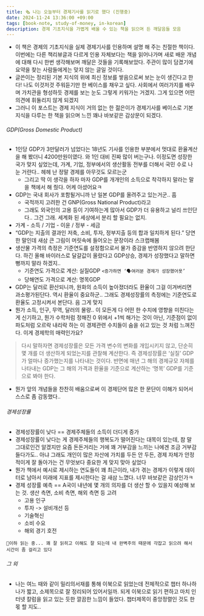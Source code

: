 ```yaml
---
title: 🗞️ 나는 오늘부터 경제기사를 읽기로 했다 (진행중)
date: 2024-11-24 13:36:00 +09:00
tags: [book-note, study-of-money, in-korean]
description: 경제 기초지식을 가볍게 배울 수 있는 책을 읽으며 든 깨달음들 모음
---
```


- 이 책은 경제의 기초지식을 실제 경제기사를 인용하며 설명 해 주는 친절한 책이다. 이번에는 다른 책리뷰글과 다르게 인용 자체보다는 책을 읽어나가며 새로 배운 개념에 대해 다시 한번 생각해보며 깨달은 것들을 기록해보았다. 주관이 많이 담겼기에 요약을 찾는 사람들에게는 맞지 않는 글일 것이다.
- 글쓴이는 정리된 기본 지식의 위에 최신 정보를 쌓음으로써 보는 눈이 생긴다고 한다! 나도 이것저것 주워듣기만 한 베이스를 채우고 싶다. 사회에서 여러가지를 배우며 가치관을 형성하듯 경제를 보는 눈도 그렇게 키워가는 거겠지. 그게 있으면 어떤 의견에 휘둘리지 않게 되겠지
- 그러니 이 포스트는 경제 지식이 거의 없는 한 젊은이가 경제기사를 베이스로 기본지식을 다루는 한 책을 읽으며 느낀 꽤나 바보같은 감상문이 되겠다. 

###### GDP(Gross Domestic Product)
- 1인당 GDP가 3만달러가 넘었다는 18년도 기사를 인용한 부분에서 멋대로 환율계산을 해 봤더니 4200만원이였다. 와 1인 대비 진짜 많이 버는구나. 이정도면 성장한 국가 맞지 싶었는데, 가계, 기업, 정부에서의 생산활동 전부를 더해서 국민 수로 나눈 거란다.. 헤헤 난 정말 경제를 아무것도 모르는군
	- 그리고 딱 이 생각을 하자 마자 GDP를 개개인의 소득으로 착각하지 말라는 말을 책에서 해 줬다. 어케 아셨어요ㅋ
- GDP는 국내 회사가 포함될거니까 난 일본 GDP를 올려주고 있는거군.. 흠
	- 국적까지 고려한 건 GNP(Gross National Product)라고
	- 그래도 외국인의 고용 등이 기여하는게 많아서 GDP가 더 유용하고 널리 쓰인단다.. 그건 그래. 세계화 된 세상에서 분리 할 필요는 없지.
- 가계 - 소득 / 기업 - 이윤 / 정부 - 세금
- “GDP는 지출의 결과인 저축, 소비, 투자, 정부지출 등의 합과 일치하게 된다.” 당연한 말인데 새삼 큰 그림이 머릿속에 들어오는 문장이라 스크랩해봄
- 생산물 가격의 측정은 기준연도를 설정함으로서 물가 증감을 반영하지 않으려 한단다. 하긴 올해 바이러스로 달걀값이 올랐다고 GDP상승, 경제가 성장했다고 말하면 뻥까지 말라 하겠지..
	- 기준연도 가격으로 계산: 실질GDP `<증가하면 ‘🗣️여러분 경제가 성장했어욧’`
	- 당해연도 가격으로 계산: 명목GDP
- GDP는 달러로 환산되니까, 원화의 소득이 높아졌더라도 환율이 그걸 이겨버리면 과소평가된단다. 역시 환율이 중요하군.. 그래도 경제성장률의 측정에는 기준연도로 환율도 고정시켜서 본단다. 음 그게 맞지
- 뭔가 소득, 인구, 무역, 달러의 물량.. 이 모든게 다 어떤 한 수치에 영향을 미친다는 게 신기하고, 뭔가 수학처럼 정해진 0 위에서 +1씩 해가는 것이 아닌, 기준점이 없이 파도처럼 오르락 내리락 하는 이 경제관련 수치들이 숨을 쉬고 있는 것 처럼 느껴진다. 이게 경제학의 매력인가요?
> 다시 말하자면 경제성장률은 모든 가격 변수의 변화를 개입시키지 않고, 단순히 몇 개를 더 생산하게 되었는지를 관찰해 계산한다. 즉 경제성장률은 ‘실질’ GDP가 얼마나 증가했는지를 나타내는 것이다. 반면에 매년 그 해의 경제규모 자체를 나타내는 GDP는 그 해의 가격과 환율을 기준으로 계산하는 ‘명목’ GDP를 기준으로 봐야 한다.
- 뭔가 앞의 개념들을 찬찬히 배움으로써 이 경제단어 많은 한 문단이 이해가 되어서 스스로 좀 감동했다..

###### 경제성장률
- 경제성장률이 낮다 == 경제주체들의 소득이 더디게 증가
- 경제성장률이 낮다는 게 경제주체들의 행복도가 떨어진다는 대목이 있는데, 참 말 그대로인건 알겠지만 요즘 돈돈거리는 거에 꽤 거부감을 느끼는 나에겐 조금 거부감 들다가도.. 아냐 그래도 개인이 많은 자산에 가치를 두든 안 두든, 경제 자체가 안정적이게 잘 돌아가는 건 무엇보다 중요한 게 맞지 맞아 싶었다
- 뭔가 책에서 예시로 제시하는 연도들이 꽤 최근이라, 내가 겪는 경제가 이렇게 데이터로 남아서 미래에 지표를 제시한다는 걸 새삼 느꼈다. 너무 바보같은 감상인가ㅋ
- 경제 성장률 예측 == A국이 내년에 몇 개의 의자를 더 생산 할 수 있을지 예상해 보는 것. 생산 측면, 소비 측면, 해외 측면 등 고려
  - 고용 인구
  - 투자 -> 설비개선 등
  - 기술혁신
  - 소비 수요
  - 해외 경기 호전

`💬이하 읽는 중... 꽤 잘 읽히고 이해도 잘 되는데 내 완벽주의 때문에 각잡고 읽으려 해서 시간이 좀 걸리고 있다`

###### 그 외
- 나는 여느 때와 같이 밀리의서재를 통해 이북으로 읽었는데 전체적으로 챕터 하나하나가 짧고, 소제목으로 잘 정리되어 있어서일까. 되게 이북으로 읽기 편하고 마치 인터넷 칼럼을 읽고 있는 듯한 깔끔한 느낌이 들었다. 챕터제목이 중앙정렬인 것도 한 몫 할 지도..